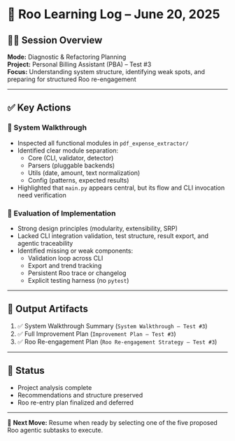 # 📘 Roo Learning Log – June 20, 2025

## 🧑‍💻 Session Overview
**Mode:** Diagnostic & Refactoring Planning  
**Project:** Personal Billing Assistant (PBA) – Test #3  
**Focus:** Understanding system structure, identifying weak spots, and preparing for structured Roo re-engagement

---

## ✅ Key Actions

### 🧭 System Walkthrough
- Inspected all functional modules in `pdf_expense_extractor/`
- Identified clear module separation:
  - Core (CLI, validator, detector)
  - Parsers (pluggable backends)
  - Utils (date, amount, text normalization)
  - Config (patterns, expected results)
- Highlighted that `main.py` appears central, but its flow and CLI invocation need verification

### 🔧 Evaluation of Implementation
- Strong design principles (modularity, extensibility, SRP)
- Lacked CLI integration validation, test structure, result export, and agentic traceability
- Identified missing or weak components:
  - Validation loop across CLI
  - Export and trend tracking
  - Persistent Roo trace or changelog
  - Explicit testing harness (no `pytest`)

---

## 📁 Output Artifacts
1. ✅ System Walkthrough Summary (`System Walkthrough – Test #3`)
2. ✅ Full Improvement Plan (`Improvement Plan – Test #3`)
3. ✅ Roo Re-engagement Plan (`Roo Re-engagement Strategy – Test #3`)

---

## 🔁 Status
- Project analysis complete
- Recommendations and structure preserved
- Roo re-entry plan finalized and deferred

---

📌 **Next Move:** Resume when ready by selecting one of the five proposed Roo agentic subtasks to execute.